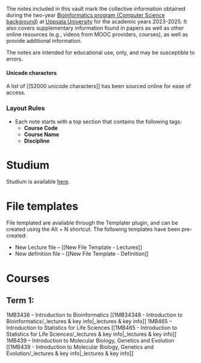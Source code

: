 The notes included in this vault mark the collective information obtained during the two-year [Bioinformatics program (Computer Science background)](https://www.uu.se/en/study/outline?query=3162) at [Uppsala University](https://www.uu.se/) for the academic years 2023-2025. It also covers supplementary information found in papers as well as other online resources (e.g., videos from MOOC providers, courses), as well as provide additional information.

The notes are intended for educational use, only, and may be susceptible to errors.


#### Unicode characters
A list of [[52000 unicode characters]] has been sourced online for ease of access.

### Layout Rules
- Each note starts with a top section that contains the following tags:
	- **Course Code**
	- **Course Name**
	- **Discipline**


# Studium 
Studium is available [here](https://login.studium.uu.se/).


# File templates
File templated are available through the Templater plugin, and can be created using the Alt + N shortcut. The following templates have been pre-created:
- New Lecture file – [[New File Template - Lectures]]
- New definition file – [[New File Template - Definition]]

# Courses
## Term 1:
1MB3438 – Introduction to Bioinformatics
	[[1MB34348 - Introduction to Bioinformatics/_lectures & key info|_lectures & key info]]
1MB465 – Introduction to Statistics for Life Sciences
	[[1MB465 - Introduction to Statistics for Life Sciences/_lectures & key info|_lectures & key info]]
1MB439 – Introduction to Molecular Biology, Genetics and Evolution
	[[1MB439 - Introduction to Molecular Biology, Genetics and Evolution/_lectures & key info|_lectures & key info]]
